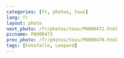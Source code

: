 ```yaml
---
categories: [fr, photos, tous]
lang: fr
layout: photo
next_photo: /fr/photos/tous/P0000472.html
picname: P0000473
prev_photo: /fr/photos/tous/P0000470.html
tags: [Fotofalle, Leopard]
---
```

